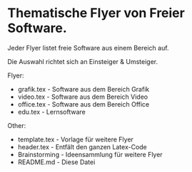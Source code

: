 Thematische Flyer von Freier Software.
============

Jeder Flyer listet freie Software aus einem Bereich auf.

Die Auswahl richtet sich an Einsteiger & Umsteiger.

Flyer:

* grafik.tex  - Software aus dem Bereich Grafik
* video.tex   - Software aus dem Bereich Video
* office.tex  - Software aus dem Bereich Office
* edu.tex     - Lernsoftware

Other:

* template.tex  - Vorlage für weitere Flyer
* header.tex    - Entfält den ganzen Latex-Code
* Brainstorming - Ideensammlung für weitere Flyer
* README.md     - Diese Datei
